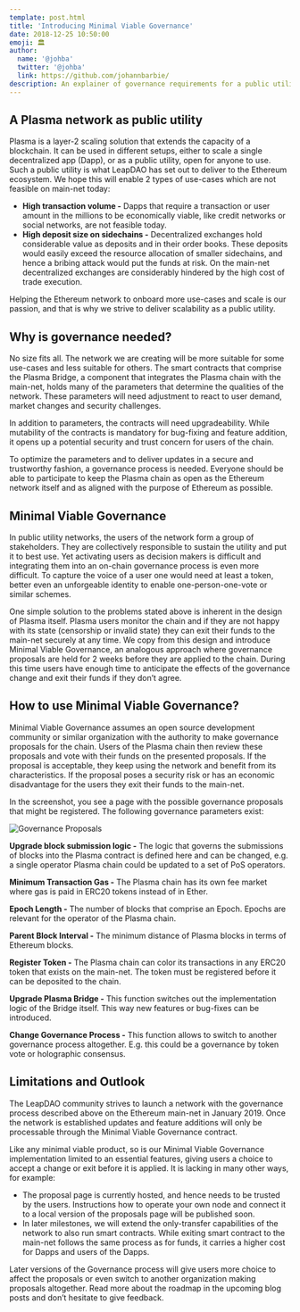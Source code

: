 ```yaml
---
template: post.html
title: 'Introducing Minimal Viable Governance'
date: 2018-12-25 10:50:00
emoji: 🏛
author:
  name: '@johba'
  twitter: '@johba'
  link: https://github.com/johannbarbie/
description: An explainer of governance requirements for a public utility Plasma chain.
---
```


## A Plasma network as public utility

Plasma is a layer-2 scaling solution that extends the capacity of a blockchain. It can be used in different setups, either to scale a single decentralized app (Dapp), or as a public utility, open for anyone to use.
Such a public utility is what LeapDAO has set out to deliver to the Ethereum ecosystem. We hope this will enable 2 types of use-cases which are not feasible on main-net today:

- **High transaction volume -** Dapps that require a transaction or user amount in the millions to be economically viable, like credit networks or social networks, are not feasible today.
- **High deposit size on sidechains -** Decentralized exchanges hold considerable value as deposits and in their order books. These deposits would easily exceed the resource allocation of smaller sidechains, and hence a bribing attack would put the funds at risk. On the main-net decentralized exchanges are considerably hindered by the high cost of trade execution.

Helping the Ethereum network to onboard more use-cases and scale is our passion, and that is why we strive to deliver scalability as a public utility.

## Why is governance needed?

No size fits all. The network we are creating will be more suitable for some use-cases and less suitable for others. The smart contracts that comprise the Plasma Bridge, a component that integrates the Plasma chain with the main-net, holds many of the parameters that determine the qualities of the network. These parameters will need adjustment to react to user demand, market changes and security challenges.

In addition to parameters, the contracts will need upgradeability. While mutability of the contracts is mandatory for bug-fixing and feature addition, it opens up a potential security and trust concern for users of the chain.

To optimize the parameters and to deliver updates in a secure and trustworthy fashion, a governance process is needed. Everyone should be able to participate to keep the Plasma chain as open as the Ethereum network itself and as aligned with the purpose of Ethereum as possible.

## Minimal Viable Governance

In public utility networks, the users of the network form a group of stakeholders. They are collectively responsible to sustain the utility and put it to best use. Yet activating users as decision makers is difficult and integrating them into an on-chain governance process is even more difficult. To capture the voice of a user one would need at least a token, better even an unforgeable identity to enable one-person-one-vote or similar schemes.

One simple solution to the problems stated above is inherent in the design of Plasma itself. Plasma users monitor the chain and if they are not happy with its state (censorship or invalid state) they can exit their funds to the main-net securely at any time. We copy from this design and introduce Minimal Viable Governance, an analogous approach where governance proposals are held for 2 weeks before they are applied to the chain. During this time users have enough time to anticipate the effects of the governance change and exit their funds if they don’t agree.

## How to use Minimal Viable Governance?

Minimal Viable Governance assumes an open source development community or similar organization with the authority to make governance proposals for the chain. Users of the Plasma chain then review these proposals and vote with their funds on the presented proposals. If the proposal is acceptable, they keep using the network and benefit from its characteristics. If the proposal poses a security risk or has an economic disadvantage for the users they exit their funds to the main-net.

In the screenshot, you see a page with the possible governance proposals that might be registered. The following governance parameters exist:

<img src="/img/blog/MVG.png" alt="Governance Proposals">

**Upgrade block submission logic -** The logic that governs the submissions of blocks into the Plasma contract is defined here and can be changed, e.g. a single operator Plasma chain could be updated to a set of PoS operators.

**Minimum Transaction Gas -** The Plasma chain has its own fee market where gas is paid in ERC20 tokens instead of in Ether.

**Epoch Length -** The number of blocks that comprise an Epoch. Epochs are relevant for the operator of the Plasma chain.

**Parent Block Interval -** The minimum distance of Plasma blocks in terms of Ethereum blocks.

**Register Token -** The Plasma chain can color its transactions in any ERC20 token that exists on the main-net. The token must be registered before it can be deposited to the chain.

**Upgrade Plasma Bridge -** This function switches out the implementation logic of the Bridge itself. This way new features or bug-fixes can be introduced.

**Change Governance Process -** This function allows to switch to another governance process altogether. E.g. this could be a governance by token vote or holographic consensus.

## Limitations and Outlook

The LeapDAO community strives to launch a network with the governance process described above on the Ethereum main-net in January 2019. Once the network is established updates and feature additions will only be processable through the Minimal Viable Governance contract.

Like any minimal viable product, so is our Minimal Viable Governance implementation limited to an essential features, giving users a choice to accept a change or exit before it is applied. It is lacking in many other ways, for example:

- The proposal page is currently hosted, and hence needs to be trusted by the users. Instructions how to operate your own node and connect it to a local version of the proposals page will be published soon.
- In later milestones, we will extend the only-transfer capabilities of the network to also run smart contracts. While exiting smart contract to the main-net follows the same process as for funds, it carries a higher cost for Dapps and users of the Dapps.

Later versions of the Governance process will give users more choice to affect the proposals or even switch to another organization making proposals altogether. Read more about the roadmap in the upcoming blog posts and don’t hesitate to give feedback.
